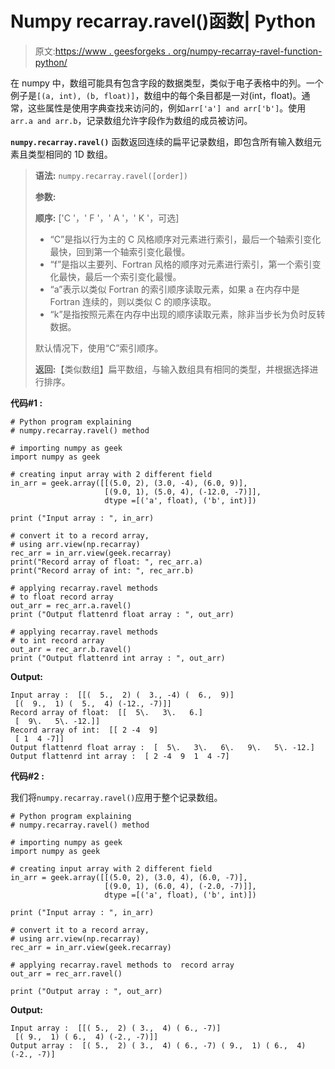 # Numpy recarray.ravel()函数| Python

> 原文:[https://www . geesforgeks . org/numpy-recarray-ravel-function-python/](https://www.geeksforgeeks.org/numpy-recarray-ravel-function-python/)

在 numpy 中，数组可能具有包含字段的数据类型，类似于电子表格中的列。一个例子是`[(a, int), (b, float)]`，数组中的每个条目都是一对(int，float)。通常，这些属性是使用字典查找来访问的，例如`arr['a'] and arr['b']`。使用`arr.a and arr.b`，记录数组允许字段作为数组的成员被访问。

**`numpy.recarray.ravel()`** 函数返回连续的扁平记录数组，即包含所有输入数组元素且类型相同的 1D 数组。

> **语法:** `numpy.recarray.ravel([order])`
> 
> **参数:**
> 
> **顺序:** ['C '，' F '，' A '，' K '，可选]
> 
> *   “C”是指以行为主的 C 风格顺序对元素进行索引，最后一个轴索引变化最快，回到第一个轴索引变化最慢。
> *   “f”是指以主要列、Fortran 风格的顺序对元素进行索引，第一个索引变化最快，最后一个索引变化最慢。
> *   “a”表示以类似 Fortran 的索引顺序读取元素，如果 a 在内存中是 Fortran 连续的，则以类似 C 的顺序读取。
> *   “k”是指按照元素在内存中出现的顺序读取元素，除非当步长为负时反转数据。
> 
> 默认情况下，使用“C”索引顺序。
> 
> **返回:**【类似数组】扁平数组，与输入数组具有相同的类型，并根据选择进行排序。

**代码#1 :**

```
# Python program explaining
# numpy.recarray.ravel() method 

# importing numpy as geek
import numpy as geek

# creating input array with 2 different field 
in_arr = geek.array([[(5.0, 2), (3.0, -4), (6.0, 9)],
                     [(9.0, 1), (5.0, 4), (-12.0, -7)]],
                     dtype =[('a', float), ('b', int)])

print ("Input array : ", in_arr)

# convert it to a record array,
# using arr.view(np.recarray)
rec_arr = in_arr.view(geek.recarray)
print("Record array of float: ", rec_arr.a)
print("Record array of int: ", rec_arr.b)

# applying recarray.ravel methods
# to float record array 
out_arr = rec_arr.a.ravel()
print ("Output flattenrd float array : ", out_arr) 

# applying recarray.ravel methods
# to int record array 
out_arr = rec_arr.b.ravel()
print ("Output flattenrd int array : ", out_arr) 
```

**Output:**

```
Input array :  [[(  5.,  2) (  3., -4) (  6.,  9)]
 [(  9.,  1) (  5.,  4) (-12., -7)]]
Record array of float:  [[  5\.   3\.   6.]
 [  9\.   5\. -12.]]
Record array of int:  [[ 2 -4  9]
 [ 1  4 -7]]
Output flattenrd float array :  [  5\.   3\.   6\.   9\.   5\. -12.]
Output flattenrd int array :  [ 2 -4  9  1  4 -7]

```

**代码#2 :**

我们将`numpy.recarray.ravel()`应用于整个记录数组。

```
# Python program explaining
# numpy.recarray.ravel() method 

# importing numpy as geek
import numpy as geek

# creating input array with 2 different field 
in_arr = geek.array([[(5.0, 2), (3.0, 4), (6.0, -7)],
                     [(9.0, 1), (6.0, 4), (-2.0, -7)]],
                     dtype =[('a', float), ('b', int)])

print ("Input array : ", in_arr)

# convert it to a record array, 
# using arr.view(np.recarray)
rec_arr = in_arr.view(geek.recarray)

# applying recarray.ravel methods to  record array
out_arr = rec_arr.ravel()

print ("Output array : ", out_arr)
```

**Output:**

```
Input array :  [[( 5.,  2) ( 3.,  4) ( 6., -7)]
 [( 9.,  1) ( 6.,  4) (-2., -7)]]
Output array :  [( 5.,  2) ( 3.,  4) ( 6., -7) ( 9.,  1) ( 6.,  4) (-2., -7)]

```